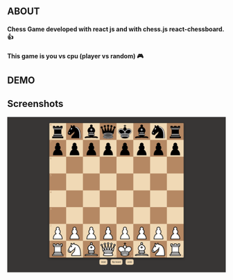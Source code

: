 ## ABOUT 
#### Chess Game developed with react js and with chess.js react-chessboard. :thumbsup:
#### This game is you vs cpu (player vs random) :video_game:

## DEMO

## Screenshots
![demo](./demo.png)
